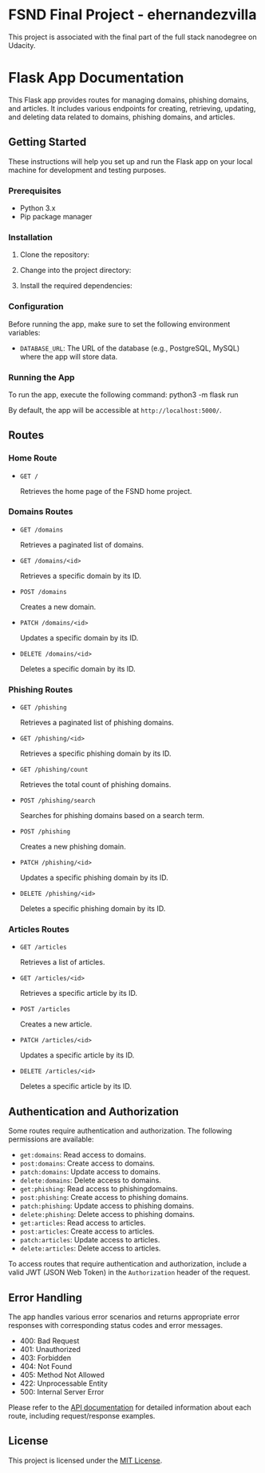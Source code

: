 # FSND Final Project - ehernandezvilla

This project is associated with the final part of the full stack nanodegree on Udacity. 

# Flask App Documentation

This Flask app provides routes for managing domains, phishing domains, and articles. It includes various endpoints for creating, retrieving, updating, and deleting data related to domains, phishing domains, and articles.

## Getting Started

These instructions will help you set up and run the Flask app on your local machine for development and testing purposes.

### Prerequisites

- Python 3.x
- Pip package manager

### Installation

1. Clone the repository:


2. Change into the project directory:


3. Install the required dependencies:


### Configuration

Before running the app, make sure to set the following environment variables:

- `DATABASE_URL`: The URL of the database (e.g., PostgreSQL, MySQL) where the app will store data.

### Running the App

To run the app, execute the following command: python3 -m flask run 

By default, the app will be accessible at `http://localhost:5000/`.

## Routes

### Home Route

- `GET /`

  Retrieves the home page of the FSND home project.

### Domains Routes

- `GET /domains`

  Retrieves a paginated list of domains.

- `GET /domains/<id>`

  Retrieves a specific domain by its ID.

- `POST /domains`

  Creates a new domain.

- `PATCH /domains/<id>`

  Updates a specific domain by its ID.

- `DELETE /domains/<id>`

  Deletes a specific domain by its ID.

### Phishing Routes

- `GET /phishing`

  Retrieves a paginated list of phishing domains.

- `GET /phishing/<id>`

  Retrieves a specific phishing domain by its ID.

- `GET /phishing/count`

  Retrieves the total count of phishing domains.

- `POST /phishing/search`

  Searches for phishing domains based on a search term.

- `POST /phishing`

  Creates a new phishing domain.

- `PATCH /phishing/<id>`

  Updates a specific phishing domain by its ID.

- `DELETE /phishing/<id>`

  Deletes a specific phishing domain by its ID.

### Articles Routes

- `GET /articles`

  Retrieves a list of articles.

- `GET /articles/<id>`

  Retrieves a specific article by its ID.

- `POST /articles`

  Creates a new article.

- `PATCH /articles/<id>`

  Updates a specific article by its ID.

- `DELETE /articles/<id>`

  Deletes a specific article by its ID.

## Authentication and Authorization

Some routes require authentication and authorization. The following permissions are available:

- `get:domains`: Read access to domains.
- `post:domains`: Create access to domains.
- `patch:domains`: Update access to domains.
- `delete:domains`: Delete access to domains.
- `get:phishing`: Read access to phishingdomains.
- `post:phishing`: Create access to phishing domains.
- `patch:phishing`: Update access to phishing domains.
- `delete:phishing`: Delete access to phishing domains.
- `get:articles`: Read access to articles.
- `post:articles`: Create access to articles.
- `patch:articles`: Update access to articles.
- `delete:articles`: Delete access to articles.

To access routes that require authentication and authorization, include a valid JWT (JSON Web Token) in the `Authorization` header of the request.

## Error Handling

The app handles various error scenarios and returns appropriate error responses with corresponding status codes and error messages.

- 400: Bad Request
- 401: Unauthorized
- 403: Forbidden
- 404: Not Found
- 405: Method Not Allowed
- 422: Unprocessable Entity
- 500: Internal Server Error

Please refer to the [API documentation](API.md) for detailed information about each route, including request/response examples.

## License

This project is licensed under the [MIT License](LICENSE).